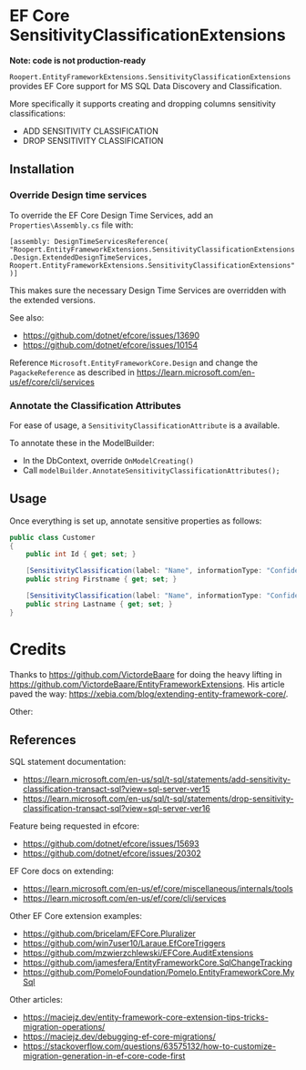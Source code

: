 # EF Core SensitivityClassificationExtensions

**Note: code is not production-ready**

`Roopert.EntityFrameworkExtensions.SensitivityClassificationExtensions` provides EF Core support for MS SQL Data Discovery and Classification.

More specifically it supports creating and dropping columns sensitivity classifications:
* ADD SENSITIVITY CLASSIFICATION
* DROP SENSITIVITY CLASSIFICATION

## Installation

### Override Design time services

To override the EF Core Design Time Services, add an `Properties\Assembly.cs` file with:

`[assembly: DesignTimeServicesReference(
    "Roopert.EntityFrameworkExtensions.SensitivityClassificationExtensions.Design.ExtendedDesignTimeServices, Roopert.EntityFrameworkExtensions.SensitivityClassificationExtensions")]`

This makes sure the necessary Design Time Services are overridden with the extended versions.

See also:
* https://github.com/dotnet/efcore/issues/13690 
* https://github.com/dotnet/efcore/issues/10154

Reference `Microsoft.EntityFrameworkCore.Design` and change the `PagackeReference` as described in 
https://learn.microsoft.com/en-us/ef/core/cli/services

### Annotate the Classification Attributes

For ease of usage, a `SensitivityClassificationAttribute` is a available.

To annotate these in the ModelBuilder:
* In the DbContext, override `OnModelCreating()`
* Call `modelBuilder.AnnotateSensitivityClassificationAttributes();`

## Usage

Once everything is set up, annotate sensitive properties as follows:

```csharp
public class Customer
{
    public int Id { get; set; }

    [SensitivityClassification(label: "Name", informationType: "Confidential - GDPR")]
    public string Firstname { get; set; }

    [SensitivityClassification(label: "Name", informationType: "Confidential - GDPR")]
    public string Lastname { get; set; }
}
```

# Credits

Thanks to https://github.com/VictordeBaare for doing the heavy lifting in https://github.com/VictordeBaare/EntityFrameworkExtensions. 
His article paved the way: https://xebia.com/blog/extending-entity-framework-core/.

Other:

## References

SQL statement documentation:
* https://learn.microsoft.com/en-us/sql/t-sql/statements/add-sensitivity-classification-transact-sql?view=sql-server-ver15
* https://learn.microsoft.com/en-us/sql/t-sql/statements/drop-sensitivity-classification-transact-sql?view=sql-server-ver16

Feature being requested in efcore:
* https://github.com/dotnet/efcore/issues/15693
* https://github.com/dotnet/efcore/issues/20302

EF Core docs on extending:
* https://learn.microsoft.com/en-us/ef/core/miscellaneous/internals/tools
* https://learn.microsoft.com/en-us/ef/core/cli/services


Other EF Core extension examples:
* https://github.com/bricelam/EFCore.Pluralizer
* https://github.com/win7user10/Laraue.EfCoreTriggers
* https://github.com/mzwierzchlewski/EFCore.AuditExtensions
* https://github.com/jamesfera/EntityFrameworkCore.SqlChangeTracking
* https://github.com/PomeloFoundation/Pomelo.EntityFrameworkCore.MySql

Other articles:
* https://maciejz.dev/entity-framework-core-extension-tips-tricks-migration-operations/
* https://maciejz.dev/debugging-ef-core-migrations/
* https://stackoverflow.com/questions/63575132/how-to-customize-migration-generation-in-ef-core-code-first